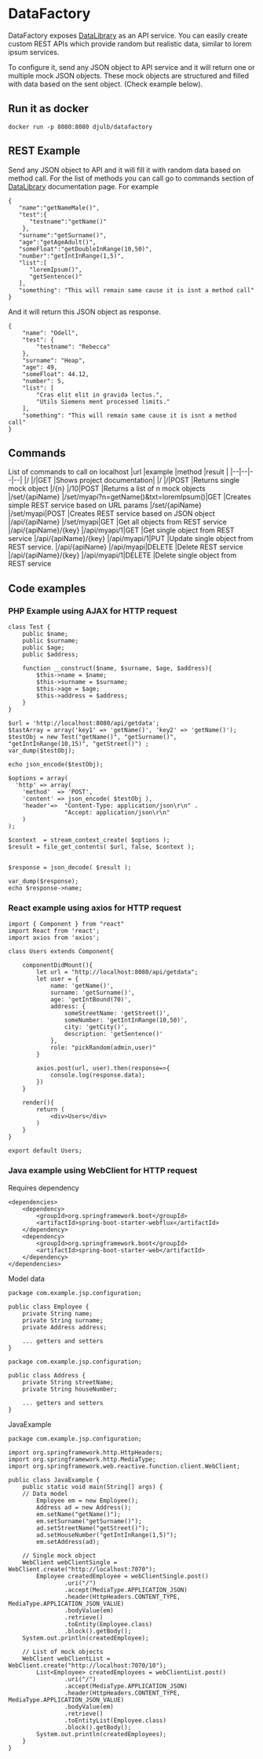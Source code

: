 
# DataFactory  
  
DataFactory exposes [DataLibrary](https://github.com/djulbicb/DataLibrary) as an API service. You can easily create custom REST APIs which provide random but realistic data, similar to lorem ipsum services.  
  
To configure it, send any JSON object to API service and it will return one or multiple mock JSON objects. These mock objects are structured and filled with data based on the sent object. (Check example below).

## Run it as docker
```
docker run -p 8080:8080 djulb/datafactory
```
  
## REST Example  
Send any JSON object to API and it will fill it with random data based on method call. For the list of methods you can call go to commands section of [DataLibrary](https://github.com/djulbicb/DataLibrary) documentation page. For example  
```  
{
   "name":"getNameMale()",
   "test":{
      "testname":"getName()"
    },
   "surname":"getSurname()",
   "age":"getAgeAdult()",
   "someFloat":"getDoubleInRange(10,50)",
   "number":"getIntInRange(1,5)",
   "list":[
      "loremIpsum()",
      "getSentence()"
   ],
   "something": "This will remain same cause it is isnt a method call"
}
```  
And it will return this JSON object as response.
```  
{
    "name": "Odell",
    "test": {
        "testname": "Rebecca"
    },
    "surname": "Heap",
    "age": 49,
    "someFloat": 44.12,
    "number": 5,
    "list": [
        "Cras elit elit in gravida lectus.",
        "Utils Siemens ment processed limits."
    ],
    "something": "This will remain same cause it is isnt a method call"
}
```   
## Commands
List of commands to call on localhost
|url  |example  |method  |result  |
|--|--|--|--|
|/  |/|GET  |Shows project documentation|
|/  |/|POST  |Returns single mock object
|/{n}  |/10|POST  |Returns a list of n mock objects
|/set/{apiName}  |/set/myapi?n=getName()&txt=loremIpsum()|GET  |Creates simple REST service based on URL params
|/set/{apiName} |/set/myapi|POST  |Creates REST service based on JSON object
|/api/{apiName}  |/set/myapi|GET  |Get all objects from REST service
|/api/{apiName}/{key}  |/api/myapi/1|GET  |Get single object from REST service
|/api/{apiName}/{key}  |/api/myapi/1|PUT  |Update single object from REST service.
|/api/{apiName}  |/api/myapi|DELETE  |Delete REST service
|/api/{apiName}/{key}  |/api/myapi/1|DELETE  |Delete single object from REST service

## Code examples

### PHP  Example using AJAX for HTTP request
```
class Test {
	public $name;
	public $surname;
	public $age;
	public $address;

	function __construct($name, $surname, $age, $address){
		$this->name = $name;
		$this->surname = $surname;
		$this->age = $age;
		$this->address = $address;
	}
}

$url = 'http://localhost:8080/api/getdata';
$tastArray = array('key1' => 'getName()', 'key2' => 'getName()');
$testObj = new Test("getName()", "getSurname()", "getIntInRange(10,15)", "getStreet()") ;
var_dump($testObj);

echo json_encode($testObj);

$options = array(
  'http' => array(
    'method'  => 'POST',
    'content' => json_encode( $testObj ),
    'header'=>  "Content-Type: application/json\r\n" .
                "Accept: application/json\r\n"
    )
);

$context  = stream_context_create( $options );
$result = file_get_contents( $url, false, $context );


$response = json_decode( $result );

var_dump($response);
echo $response->name;
```
### React example using axios for HTTP request
```
import { Component } from "react"
import React from 'react';
import axios from 'axios';

class Users extends Component{

    componentDidMount(){
        let url = "http://localhost:8080/api/getdata";
        let user = {
            name: 'getName()',
            surname: 'getSurname()',
            age: 'getIntBound(70)',
            address: {
                someStreetName: 'getStreet()',
                someNumber: 'getIntInRange(10,50)',
                city: 'getCity()',
                description: 'getSentence()'
            },
            role: "pickRandom(admin,user)"
        }

        axios.post(url, user).then(response=>{
            console.log(response.data);
        })
    }

    render(){
        return (
            <div>Users</div>
        )
    }
}

export default Users;
```
### Java example using WebClient for HTTP request
Requires dependency
```
<dependencies>
    <dependency>
        <groupId>org.springframework.boot</groupId>
        <artifactId>spring-boot-starter-webflux</artifactId>
    </dependency>
    <dependency>
        <groupId>org.springframework.boot</groupId>
        <artifactId>spring-boot-starter-web</artifactId>
    </dependency>
</dependencies>    
```

Model data
```
package com.example.jsp.configuration;

public class Employee {
    private String name;
    private String surname;
    private Address address;
    
    ... getters and setters
}

package com.example.jsp.configuration;

public class Address {
    private String streetName;
    private String houseNumber;
    
    ... getters and setters
}
```
JavaExample
```
package com.example.jsp.configuration;

import org.springframework.http.HttpHeaders;
import org.springframework.http.MediaType;
import org.springframework.web.reactive.function.client.WebClient;

public class JavaExample {
    public static void main(String[] args) {
	// Data model
        Employee em = new Employee();
        Address ad = new Address();
        em.setName("getName()");
        em.setSurname("getSurname()");
        ad.setStreetName("getStreet()");
        ad.setHouseNumber("getIntInRange(1,5)");
        em.setAddress(ad);

	// Single mock object
	WebClient webClientSingle = WebClient.create("http://localhost:7070");
        Employee createdEmployee = webClientSingle.post()
                .uri("/")
                .accept(MediaType.APPLICATION_JSON)
                .header(HttpHeaders.CONTENT_TYPE, MediaType.APPLICATION_JSON_VALUE)
                .bodyValue(em)
                .retrieve()
                .toEntity(Employee.class)
                .block().getBody();
	System.out.println(createdEmployee);
	
	// List of mock objects
	WebClient webClientList = WebClient.create("http://localhost:7070/10");
        List<Employee> createdEmployees = webClientList.post()
                .uri("/")
                .accept(MediaType.APPLICATION_JSON)
                .header(HttpHeaders.CONTENT_TYPE, MediaType.APPLICATION_JSON_VALUE)
                .bodyValue(em)
                .retrieve()
                .toEntityList(Employee.class)
                .block().getBody();
        System.out.println(createdEmployees);
    }
}
```
